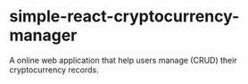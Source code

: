 # simple-react-cryptocurrency-manager
A online web application that help users manage (CRUD) their cryptocurrency records.

